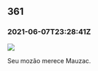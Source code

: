  

361
---

### 2021-06-07T23:28:41Z

![](https://bebiodicionario-com.s3.amazonaws.com/media/posts/202106/198196355_335047808072057_2195085722626036002_n_17893263386141814.jpg)

Seu mozão merece Mauzac.


